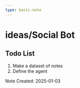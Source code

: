 ```yaml
---
type: basic-note
---
```


# ideas/Social Bot

## Todo List

1. Make a dataset of notes
2. Define the agent


Note Created: 2025-01-03
